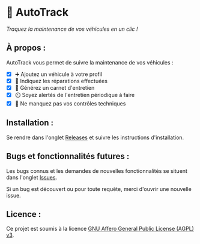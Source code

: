 # 🚗 AutoTrack

_Traquez la maintenance de vos véhicules en un clic !_

## À propos :

AutoTrack vous permet de suivre la maintenance de vos véhicules :

- [x] ➕ Ajoutez un véhicule à votre profil
- [x] 🔩 Indiquez les réparations effectuées
- [x] 📓 Générez un carnet d'entretien
- [x] ⏲️ Soyez alertés de l'entretien périodique à faire
- [x] 🚨 Ne manquez pas vos contrôles techniques

## Installation :

Se rendre dans l'onglet [Releases](https://github.com/Timahi/autotrack/releases) et suivre les instructions d'installation.

## Bugs et fonctionnalités futures :

Les bugs connus et les demandes de nouvelles fonctionnalités se situent dans l'onglet [Issues](https://github.com/Timahi/autotrack/issues).

Si un bug est découvert ou pour toute requête, merci d'ouvrir une nouvelle issue.

## Licence :

Ce projet est soumis à la licence [GNU Affero General Public License (AGPL) v3](https://www.gnu.org/licenses/agpl-3.0.html).

